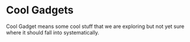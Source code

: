 # Cool Gadgets

Cool Gadget means some cool stuff that we are exploring but not yet sure where it should fall into systematically.